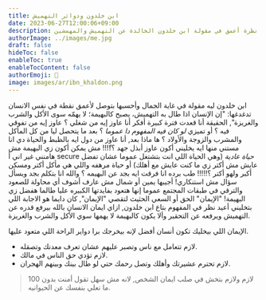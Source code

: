 ```yaml
---
title: ابن خلدون ودوائر التهميش
date: 2023-06-27T12:00:06+09:00
description: نظرة أعمق في مقولة ابن خلدون الخالدة عن التهميش والمهمشين.
authorImage: ../images/me.jpg
draft: false
hideToc: false
enableToc: true
enableTocContent: false
authorEmoji: 👺
image: images/ar/ibn_khaldon.png
---
```


ابن خلدون ليه مقولة في غاية الجمال وأحسبها بتوصل لأعمق نقطة في نفس الانسان تدغدغها:
"إن الإنسان اذا طال به التهميش، يصبح كالبهيمة؛ لا يهمّه سوى الأكل والشرب والغريزة", الحقيقة أنا قعدت فترة كبيرة أفكر أنا عاوز إيه من شغلي ؟
عاوز إيه من تفوقي فيه ؟ أو تميزي _لو كان فيه المفهوم دا عموما_ ؟
بعد ما يتحصل ليا من كل المأكل والمشرب والزوجة والأولاد ؟ ها ماذا بعد, أنا عاوز من دول ايه بالظبط والحياة دي انا مستني منها ايه يخليني أكون عاوز أبذل جهد ؟!ّ!!!
مش يمكن أكون زي البهيمة مش هامنني غير اني أ secure _حياة عادية_ (وهي الحياة اللي انت بتشتغل عموما عشان تفضل عايش مش أكتر زي ما كنت عايش مع أهلك) أو حياة مرهفه واللي هي مأكل أكتر ومسكن أكبر ولهو أكتر ؟!!!!!
طب برده انا فرقت ايه بجد عن البهيمه ؟ والله انا بتكلم بجد وبسأل سؤال مش استنكاري!
أجيبها يمين أو شمال مش عارف أشوف أي محاولة للصعود والترقي في طبقات المجتمع عموما إنها هتعود بفايدتها الكبيره عليا طالما هفضل زي البهيمة!
"الإيمان" الحق أو السعي الحثيث لتقصي "الإيمان", كان دايما هو الاجابة اللي بتخليني أعيد نظر في المفهوم بتاع ابن خلدون, ازاي ايمان الانسان بالله بيرفع قدره عن التهميش ويرفعه عن التحقير وألا يكون كالبهيمة لا يهمها سوي الأكل والشرب والغريزة.

الإيمان اللي بيخليك تكون أنسان أفضل لإنه بيخرجك برا دواير الراحة اللي متعود عليها.

- لازم تتعامل مع ناس وتصبر عليهم عشان تعرف معدنك وتصقله.
- لازم تؤدي حق الناس في مالك.
- لازم تحترم عشيرتك وأهلك وتصل رحمك حتي لو طال بينك وبينهم الهجران.

> 100 لازم ولازم بتخش في صلب ايمان الشخص, لانه مش سهل تقول أمنت بدون ما تعلي بنفسك عن الحيوانيه.
